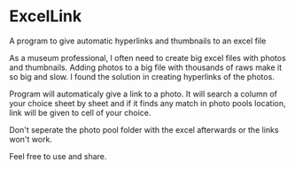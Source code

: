 # ExcelLink
A program to give automatic hyperlinks and thumbnails to an excel file

As a museum professional, I often need to create big excel files with photos and thumbnails. Adding photos
to a big file with thousands of raws make it so big and slow. I found the solution in creating hyperlinks 
of the photos.

Program will automaticaly give a link to a photo. It will search a column of your choice sheet by sheet 
and if it finds any match in photo pools location, link will be given to cell of your choice.

Don't seperate the photo pool folder with the excel afterwards or the links won't work.

Feel free to use and share.
